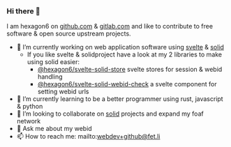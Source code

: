 ### Hi there 👋

I am hexagon6 on [github.com](https://github.com/hexagon6/) & [gitlab.com](https://gitlab.com/hexagon6) and like to contribute to free software & open source upstream projects.

- 🔭 I’m currently working on web application software using [svelte](https://svelte.dev/) & [solid](https://solidproject.org/)
  - If you like svelte & solidproject have a look at my 2 libraries to make using solid easier:
    - [@hexagon6/svelte-solid-store](https://github.com/hexagon6/svelte-solid-store) svelte stores for session & webid handling
    - [@hexagon6/svelte-solid-webid-check](https://github.com/hexagon6/svelte-solid-webid-check) a svelte component for setting webid urls
- 🌱 I’m currently learning to be a better programmer using rust, javascript & python
- 👯 I’m looking to collaborate on [solid](https://solidproject.org) projects and expand my foaf network
- 💬 Ask me about my webid
- 📫 How to reach me: mailto:webdev+github@fet.li
